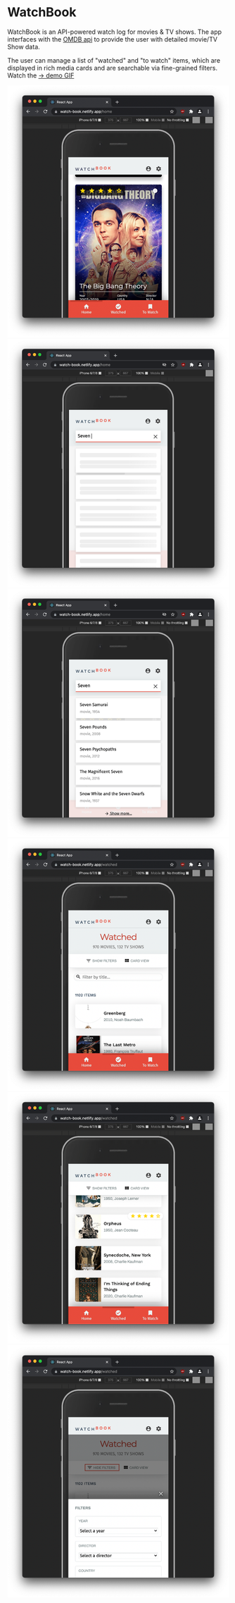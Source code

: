 WatchBook
=========

WatchBook is an API-powered watch log for movies & TV shows. The app interfaces with the [OMDB api](https://www.omdbapi.com/) to provide the user with detailed movie/TV Show data.

The user can manage a list of "watched" and "to watch" items, which are displayed in rich media cards and are searchable via fine-grained filters. Watch the [&rarr; demo GIF](./.preview/watchbook-2810.gif)

![](./.preview/wbk-02.png)
![](./.preview/wbk-05.png)
![](./.preview/wbk-01.png)
![](./.preview/wbk-06.png)
![](./.preview/wbk-07.png)
![](./.preview/wbk-04.png)
